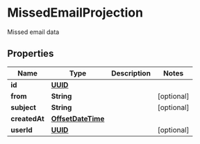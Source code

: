 

# MissedEmailProjection

Missed email data
## Properties

Name | Type | Description | Notes
------------ | ------------- | ------------- | -------------
**id** | [**UUID**](UUID) |  | 
**from** | **String** |  |  [optional]
**subject** | **String** |  |  [optional]
**createdAt** | [**OffsetDateTime**](OffsetDateTime) |  | 
**userId** | [**UUID**](UUID) |  |  [optional]



